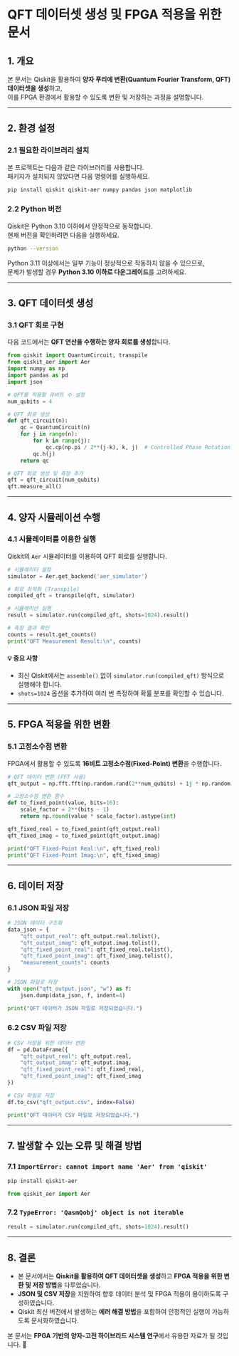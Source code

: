# **QFT 데이터셋 생성 및 FPGA 적용을 위한 문서**

## **1. 개요**
본 문서는 Qiskit을 활용하여 **양자 푸리에 변환(Quantum Fourier Transform, QFT) 데이터셋을 생성**하고,  
이를 FPGA 환경에서 활용할 수 있도록 변환 및 저장하는 과정을 설명합니다.

---

## **2. 환경 설정**
### **2.1 필요한 라이브러리 설치**
본 프로젝트는 다음과 같은 라이브러리를 사용합니다.  
패키지가 설치되지 않았다면 다음 명령어를 실행하세요.

```bash
pip install qiskit qiskit-aer numpy pandas json matplotlib
```

### **2.2 Python 버전**
Qiskit은 Python 3.10 이하에서 안정적으로 동작합니다.  
현재 버전을 확인하려면 다음을 실행하세요.

```bash
python --version
```

Python 3.11 이상에서는 일부 기능이 정상적으로 작동하지 않을 수 있으므로,  
문제가 발생할 경우 **Python 3.10 이하로 다운그레이드**를 고려하세요.

---

## **3. QFT 데이터셋 생성**
### **3.1 QFT 회로 구현**
다음 코드에서는 **QFT 연산을 수행하는 양자 회로를 생성**합니다.

```python
from qiskit import QuantumCircuit, transpile
from qiskit_aer import Aer
import numpy as np
import pandas as pd
import json

# QFT를 적용할 큐비트 수 설정
num_qubits = 4

# QFT 회로 생성
def qft_circuit(n):
    qc = QuantumCircuit(n)
    for j in range(n):
        for k in range(j):
            qc.cp(np.pi / 2**(j-k), k, j)  # Controlled Phase Rotation
        qc.h(j)
    return qc

# QFT 회로 생성 및 측정 추가
qft = qft_circuit(num_qubits)
qft.measure_all()
```

---

## **4. 양자 시뮬레이션 수행**
### **4.1 시뮬레이터를 이용한 실행**
Qiskit의 `Aer` 시뮬레이터를 이용하여 QFT 회로를 실행합니다.

```python
# 시뮬레이터 설정
simulator = Aer.get_backend('aer_simulator')

# 회로 최적화 (Transpile)
compiled_qft = transpile(qft, simulator)

# 시뮬레이션 실행
result = simulator.run(compiled_qft, shots=1024).result()

# 측정 결과 확인
counts = result.get_counts()
print("QFT Measurement Result:\n", counts)
```

#### **💡 중요 사항**
- 최신 Qiskit에서는 `assemble()` 없이 `simulator.run(compiled_qft)` 방식으로 실행해야 합니다.
- `shots=1024` 옵션을 추가하여 여러 번 측정하여 확률 분포를 확인할 수 있습니다.

---

## **5. FPGA 적용을 위한 변환**
### **5.1 고정소수점 변환**
FPGA에서 활용할 수 있도록 **16비트 고정소수점(Fixed-Point) 변환**을 수행합니다.

```python
# QFT 데이터 변환 (FFT 사용)
qft_output = np.fft.fft(np.random.rand(2**num_qubits) + 1j * np.random.rand(2**num_qubits))

# 고정소수점 변환 함수
def to_fixed_point(value, bits=16):
    scale_factor = 2**(bits - 1)
    return np.round(value * scale_factor).astype(int)

qft_fixed_real = to_fixed_point(qft_output.real)
qft_fixed_imag = to_fixed_point(qft_output.imag)

print("QFT Fixed-Point Real:\n", qft_fixed_real)
print("QFT Fixed-Point Imag:\n", qft_fixed_imag)
```

---

## **6. 데이터 저장**
### **6.1 JSON 파일 저장**
```python
# JSON 데이터 구조화
data_json = {
    "qft_output_real": qft_output.real.tolist(),
    "qft_output_imag": qft_output.imag.tolist(),
    "qft_fixed_point_real": qft_fixed_real.tolist(),
    "qft_fixed_point_imag": qft_fixed_imag.tolist(),
    "measurement_counts": counts
}

# JSON 파일로 저장
with open("qft_output.json", "w") as f:
    json.dump(data_json, f, indent=4)

print("QFT 데이터가 JSON 파일로 저장되었습니다.")
```

### **6.2 CSV 파일 저장**
```python
# CSV 저장을 위한 데이터 변환
df = pd.DataFrame({
    "qft_output_real": qft_output.real,
    "qft_output_imag": qft_output.imag,
    "qft_fixed_point_real": qft_fixed_real,
    "qft_fixed_point_imag": qft_fixed_imag
})

# CSV 파일로 저장
df.to_csv("qft_output.csv", index=False)

print("QFT 데이터가 CSV 파일로 저장되었습니다.")
```

---

## **7. 발생할 수 있는 오류 및 해결 방법**
### **7.1 `ImportError: cannot import name 'Aer' from 'qiskit'`**
```bash
pip install qiskit-aer
```
```python
from qiskit_aer import Aer
```

### **7.2 `TypeError: 'QasmQobj' object is not iterable`**
```python
result = simulator.run(compiled_qft, shots=1024).result()
```

---

## **8. 결론**
- 본 문서에서는 **Qiskit을 활용하여 QFT 데이터셋을 생성**하고 **FPGA 적용을 위한 변환 및 저장 방법**을 다루었습니다.
- **JSON 및 CSV 저장**을 지원하여 향후 데이터 분석 및 FPGA 적용이 용이하도록 구성하였습니다.
- Qiskit 최신 버전에서 발생하는 **에러 해결 방법**을 포함하여 안정적인 실행이 가능하도록 문서화하였습니다.

본 문서는 **FPGA 기반의 양자-고전 하이브리드 시스템 연구**에서 유용한 자료가 될 것입니다. 🚀